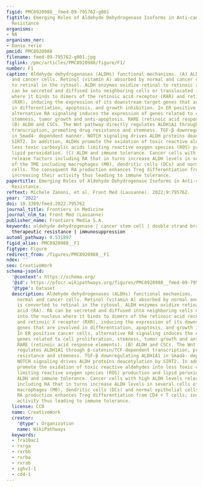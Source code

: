 ```yaml
---
figid: PMC8920988__fmed-09-795762-g001
figtitle: Emerging Roles of Aldehyde Dehydrogenase Isoforms in Anti-cancer Therapy
  Resistance
organisms:
- NA
organisms_ner:
- Danio rerio
pmcid: PMC8920988
filename: fmed-09-795762-g001.jpg
figlink: /pmc/articles/PMC8920988/figure/F1/
number: F1
caption: Aldehyde dehydrogenases (ALDHs) functional mechanisms. (A) ALDH in normal
  and cancer cells. Retinol (vitamin A) absorbed by normal and cancer cells is converted
  to retinal in the cytosol. ALDH enzymes oxidize retinal to retinoic acid (RA). RA
  can be secreted and diffused into neighboring cells or translocated into the nucleus
  where it binds to dimers of the retinoic acid receptor (RAR) and retinoic X receptor
  (RXR), inducing the expression of its downstream target genes that are involved
  in differentiation, apoptosis, and growth inhibition. In ER positive cancer cells,
  alternative RA signaling induces the expression of genes related to cell proliferation,
  stemness, tumor growth and anti-apoptosis. RARE (retinoic acid response elements).
  (B) ALDH and CSCs. The Wnt pathway directly regulates ALDH1A1 through β-catenin/TCF-dependent
  transcription, promoting drug resistance and stemness. TGF-β downregulating ALDH1A1
  in Smad4- dependent manner. NOTCH signaling drives ALDH proteins deacetylation by
  SIRT2. In addition, ALDHs promote the oxidation of toxic reactive aldehydes into
  less toxic carboxylic acids limiting reactive oxygen species (ROS) production and
  lipid peroxidation. (C) ALDH and immune tolerance. Cancer cells with high ALDH levels
  release factors including RA that in turns increase ALDH levels in several cells
  of the TME including macrophages (M0), dendritic cells (DCs) and normal epithelial
  cells. The consequent RA production enhances Treg differentiation from CD4 + T cells;
  increasing their activity thus leading to immune tolerance.
papertitle: Emerging Roles of Aldehyde Dehydrogenase Isoforms in Anti-cancer Therapy
  Resistance.
reftext: Michele Zanoni, et al. Front Med (Lausanne). 2022;9:795762.
year: '2022'
doi: 10.3389/fmed.2022.795762
journal_title: Frontiers in Medicine
journal_nlm_ta: Front Med (Lausanne)
publisher_name: Frontiers Media S.A.
keywords: aldehyde dehydrogenase | cancer stem cell | double strand brakes (DSB) |
  therapeutic resistance | immunosuppression
automl_pathway: 0.531897
figid_alias: PMC8920988__F1
figtype: Figure
redirect_from: /figures/PMC8920988__F1
ndex: ''
seo: CreativeWork
schema-jsonld:
  '@context': https://schema.org/
  '@id': https://pfocr.wikipathways.org/figures/PMC8920988__fmed-09-795762-g001.html
  '@type': Dataset
  description: Aldehyde dehydrogenases (ALDHs) functional mechanisms. (A) ALDH in
    normal and cancer cells. Retinol (vitamin A) absorbed by normal and cancer cells
    is converted to retinal in the cytosol. ALDH enzymes oxidize retinal to retinoic
    acid (RA). RA can be secreted and diffused into neighboring cells or translocated
    into the nucleus where it binds to dimers of the retinoic acid receptor (RAR)
    and retinoic X receptor (RXR), inducing the expression of its downstream target
    genes that are involved in differentiation, apoptosis, and growth inhibition.
    In ER positive cancer cells, alternative RA signaling induces the expression of
    genes related to cell proliferation, stemness, tumor growth and anti-apoptosis.
    RARE (retinoic acid response elements). (B) ALDH and CSCs. The Wnt pathway directly
    regulates ALDH1A1 through β-catenin/TCF-dependent transcription, promoting drug
    resistance and stemness. TGF-β downregulating ALDH1A1 in Smad4- dependent manner.
    NOTCH signaling drives ALDH proteins deacetylation by SIRT2. In addition, ALDHs
    promote the oxidation of toxic reactive aldehydes into less toxic carboxylic acids
    limiting reactive oxygen species (ROS) production and lipid peroxidation. (C)
    ALDH and immune tolerance. Cancer cells with high ALDH levels release factors
    including RA that in turns increase ALDH levels in several cells of the TME including
    macrophages (M0), dendritic cells (DCs) and normal epithelial cells. The consequent
    RA production enhances Treg differentiation from CD4 + T cells; increasing their
    activity thus leading to immune tolerance.
  license: CC0
  name: CreativeWork
  creator:
    '@type': Organization
    name: WikiPathways
  keywords:
  - fra10ac1
  - rxrga
  - rxrbb
  - rxrba
  - rxrab
  - ighv1-1
  - cd4-1
---
```

